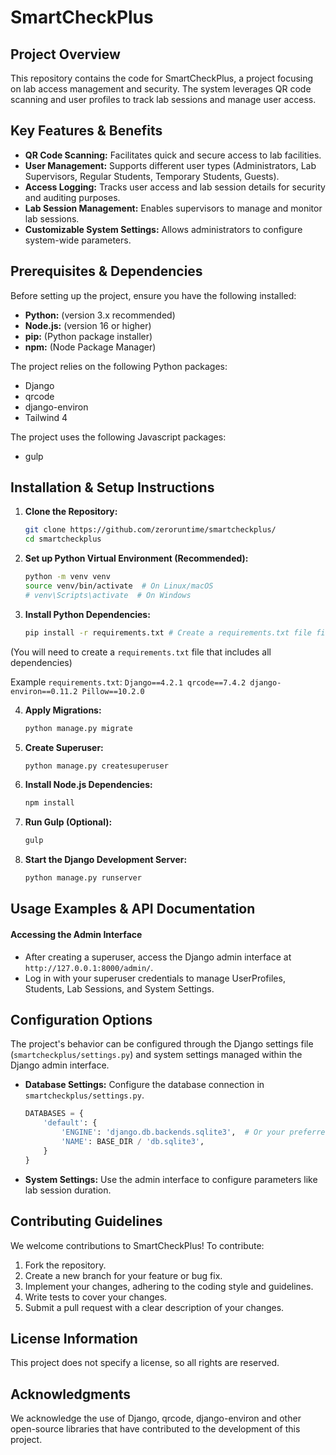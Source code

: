# SmartCheckPlus

## Project Overview

This repository contains the code for SmartCheckPlus, a project focusing on lab access management and security. The system leverages QR code scanning and user profiles to track lab sessions and manage user access.

## Key Features & Benefits

- **QR Code Scanning:** Facilitates quick and secure access to lab facilities.
- **User Management:** Supports different user types (Administrators, Lab Supervisors, Regular Students, Temporary Students, Guests).
- **Access Logging:** Tracks user access and lab session details for security and auditing purposes.
- **Lab Session Management:** Enables supervisors to manage and monitor lab sessions.
- **Customizable System Settings:** Allows administrators to configure system-wide parameters.

## Prerequisites & Dependencies

Before setting up the project, ensure you have the following installed:

- **Python:** (version 3.x recommended)
- **Node.js:** (version 16 or higher)
- **pip:** (Python package installer)
- **npm:** (Node Package Manager)

The project relies on the following Python packages:

- Django
- qrcode
- django-environ
- Tailwind 4

The project uses the following Javascript packages:

- gulp

## Installation & Setup Instructions

1.  **Clone the Repository:**

    ```bash
    git clone https://github.com/zeroruntime/smartcheckplus/
    cd smartcheckplus
    ```

2.  **Set up Python Virtual Environment (Recommended):**

    ```bash
    python -m venv venv
    source venv/bin/activate  # On Linux/macOS
    # venv\Scripts\activate  # On Windows
    ```

3.  **Install Python Dependencies:**

    ```bash
    pip install -r requirements.txt # Create a requirements.txt file first!
    ```
   (You will need to create a `requirements.txt` file that includes all dependencies)

   Example `requirements.txt`:
    ```
    Django==4.2.1
    qrcode==7.4.2
    django-environ==0.11.2
    Pillow==10.2.0
    ```

4.  **Apply Migrations:**

    ```bash
    python manage.py migrate
    ```

5.  **Create Superuser:**

    ```bash
    python manage.py createsuperuser
    ```

6.  **Install Node.js Dependencies:**

    ```bash
    npm install
    ```

7.  **Run Gulp (Optional):**

    ```bash
    gulp
    ```

8.  **Start the Django Development Server:**

    ```bash
    python manage.py runserver
    ```

## Usage Examples & API Documentation

#### Accessing the Admin Interface

-   After creating a superuser, access the Django admin interface at `http://127.0.0.1:8000/admin/`.
-   Log in with your superuser credentials to manage UserProfiles, Students, Lab Sessions, and System Settings.


## Configuration Options

The project's behavior can be configured through the Django settings file (`smartcheckplus/settings.py`) and system settings managed within the Django admin interface.

-   **Database Settings:** Configure the database connection in `smartcheckplus/settings.py`.

    ```python
    DATABASES = {
        'default': {
            'ENGINE': 'django.db.backends.sqlite3',  # Or your preferred database
            'NAME': BASE_DIR / 'db.sqlite3',
        }
    }
    ```

-   **System Settings:** Use the admin interface to configure parameters like lab session duration.

## Contributing Guidelines

We welcome contributions to SmartCheckPlus! To contribute:

1.  Fork the repository.
2.  Create a new branch for your feature or bug fix.
3.  Implement your changes, adhering to the coding style and guidelines.
4.  Write tests to cover your changes.
5.  Submit a pull request with a clear description of your changes.

## License Information

This project does not specify a license, so all rights are reserved.

## Acknowledgments

We acknowledge the use of Django, qrcode, django-environ and other open-source libraries that have contributed to the development of this project.
